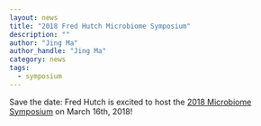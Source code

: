 ```yaml
---
layout: news
title: "2018 Fred Hutch Microbiome Symposium"
description: ""
author: "Jing Ma"
author_handle: "Jing Ma"
category: news
tags: 
  - symposium
---
```


Save the date: Fred Hutch is excited to host the [2018 Microbiome Symposium](fredhutch.org/microbiome2018) on March 16th, 2018!
